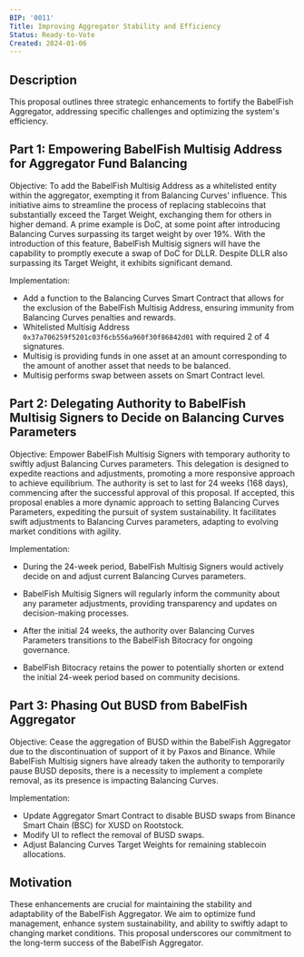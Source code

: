 ```yaml
---
BIP: '0011'
Title: Improving Aggregator Stability and Efficiency
Status: Ready-to-Vote
Created: 2024-01-06
---
```

## Description

This proposal outlines three strategic enhancements to fortify the BabelFish Aggregator, addressing specific challenges and optimizing the system's efficiency.

## Part 1: Empowering BabelFish Multisig Address for Aggregator Fund Balancing

Objective: To add the BabelFish Multisig Address as a whitelisted entity within the aggregator, exempting it from Balancing Curves' influence. This initiative aims to streamline the process of replacing stablecoins that substantially exceed the Target Weight, exchanging them for others in higher demand. A prime example is DoC, at some point after introducing Balancing Curves surpassing its target weight by over 19%. With the introduction of this feature, BabelFish Multisig signers will have the capability to promptly execute a swap of DoC for DLLR. Despite DLLR also surpassing its Target Weight, it exhibits significant demand.

Implementation:

* Add a function to the Balancing Curves Smart Contract that allows for the exclusion of the BabelFish Multisig Address, ensuring immunity from Balancing Curves penalties and rewards.
* Whitelisted Multisig Address `0x37a706259f5201c03f6cb556a960f30f86842d01` with required 2 of 4 signatures.
* Multisig is providing funds in one asset at an amount corresponding to the amount of another asset that needs to be balanced.
* Multisig performs swap between assets on Smart Contract level.

## Part 2: Delegating Authority to BabelFish Multisig Signers to Decide on Balancing Curves Parameters

Objective: Empower BabelFish Multisig Signers with temporary authority to swiftly adjust Balancing Curves parameters. This delegation is designed to expedite reactions and adjustments, promoting a more responsive approach to achieve equilibrium. The authority is set to last for 24 weeks (168 days), commencing after the successful approval of this proposal. If accepted, this proposal enables a more dynamic approach to setting Balancing Curves Parameters, expediting the pursuit of system sustainability. It facilitates swift adjustments to Balancing Curves parameters, adapting to evolving market conditions with agility.

Implementation:

* During the 24-week period, BabelFish Multisig Signers would actively decide on and adjust current Balancing Curves parameters.

* BabelFish Multisig Signers will regularly inform the community about any parameter adjustments, providing transparency and updates on decision-making processes.

* After the initial 24 weeks, the authority over Balancing Curves Parameters transitions to the BabelFish Bitocracy for ongoing governance.

* BabelFish Bitocracy retains the power to potentially shorten or extend the initial 24-week period based on community decisions.

## Part 3: Phasing Out BUSD from BabelFish Aggregator

Objective: Cease the aggregation of BUSD within the BabelFish Aggregator due to the discontinuation of support of it by Paxos and Binance. While BabelFish Multisig signers have already taken the authority to temporarily pause BUSD deposits, there is a necessity to implement a complete removal, as its presence is impacting Balancing Curves.

Implementation:

* Update Aggregator Smart Contract to disable BUSD swaps from Binance Smart Chain (BSC) for XUSD on Rootstock.
* Modify UI to reflect the removal of BUSD swaps.
* Adjust Balancing Curves Target Weights for remaining stablecoin allocations.

## Motivation

These enhancements are crucial for maintaining the stability and adaptability of the BabelFish Aggregator. We aim to optimize fund management, enhance system sustainability, and ability to swiftly adapt to changing market conditions. This proposal underscores our commitment to the long-term success of the BabelFish Aggregator.
